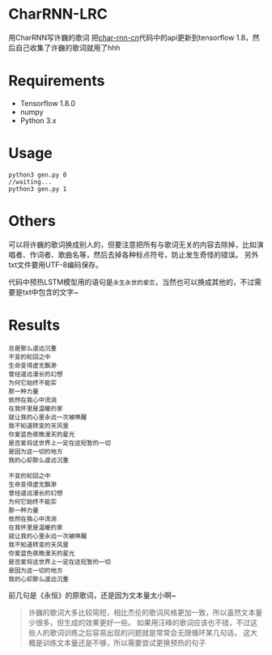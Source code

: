 # CharRNN-LRC
用CharRNN写许巍的歌词
把[char-rnn-cn](https://github.com/leido/char-rnn-cn)代码中的api更新到tensorflow 1.8，然后自己收集了许巍的歌词就用了hhh

# Requirements
- Tensorflow 1.8.0
- numpy
- Python 3.x

# Usage
```
python3 gen.py 0
//waiting...
python3 gen.py 1
```

# Others
可以将许巍的歌词换成别人的，但要注意把所有与歌词无关的内容去除掉，比如演唱者、作词者、歌曲名等，然后去掉各种标点符号，防止发生奇怪的错误。
另外txt文件要用UTF-8编码保存。

代码中预热LSTM模型用的语句是`永生永世的爱恋`，当然也可以换成其他的，不过需要是txt中包含的文字~

# Results
```
总是那么遥远沉重
不变的轮回之中
生命变得虚无飘渺
曾经遥远漫长的幻想
为何它始终不能实
那一种力量
依然在我心中流淌
在我怀里是温暖的家
就让我的心里永远一次被唤醒
我不知道转变的天风里
你爱蓝色夜晚漫天的星光
是否爱将这世界上一定在这短暂的一切
是因为这一切的地方
我的心却那么遥远沉重

不变的轮回之中
生命变得虚无飘渺
曾经遥远漫长的幻想
为何它始终不能实
那一种力量
依然在我心中流淌
在我怀里是温暖的家
就让我的心里永远一次被唤醒
我不知道转变的天风里
你爱蓝色夜晚漫天的星光
是否爱将这世界上一定在这短暂的一切
是因为这一切的地方
我的心却那么遥远沉重
```
前几句是《永恒》的原歌词，还是因为文本量太小啊~
> 许巍的歌词大多比较简短，相比杰伦的歌词风格更加一致，所以虽然文本量少很多，但生成的效果更好一些。
> 如果用汪峰的歌词应该也不错，不过这些人的歌词训练之后容易出现的问题就是常常会无限循环某几句话，
> 这大概是训练文本量还是不够，所以需要尝试更换预热的句子
